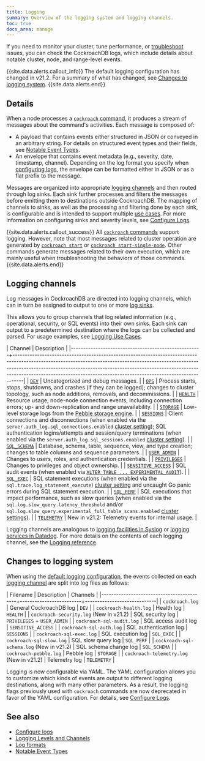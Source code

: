```yaml
---
title: Logging
summary: Overview of the logging system and logging channels.
toc: true
docs_area: manage
---
```


If you need to monitor your cluster, tune performance, or [troubleshoot](troubleshooting-overview.html) issues, you can check the CockroachDB logs, which include details about notable cluster, node, and range-level events.

{{site.data.alerts.callout_info}}
The default logging configuration has changed in v21.2. For a summary of what has changed, see [Changes to logging system](#changes-to-logging-system).
{{site.data.alerts.end}}

## Details

When a node processes a [`cockroach` command](cockroach-commands.html), it produces a stream of messages about the command's activities. Each message is composed of:

- A payload that contains events either structured in JSON or conveyed in an arbitrary string. For details on structured event types and their fields, see [Notable Event Types](eventlog.html).
- An envelope that contains event metadata (e.g., severity, date, timestamp, channel). Depending on the log format you specify when [configuring logs](configure-logs.html#file-logging-format), the envelope can be formatted either in JSON or as a flat prefix to the message.

Messages are organized into appropriate [logging channels](#logging-channels) and then routed through log sinks. Each sink further processes and filters the messages before emitting them to destinations outside CockroachDB. The mapping of channels to sinks, as well as the processing and filtering done by each sink, is configurable and is intended to support multiple [use cases](logging-use-cases.html). For more information on configuring sinks and severity levels, see [Configure Logs](configure-logs.html).

{{site.data.alerts.callout_success}}
All [`cockroach` commands](cockroach-commands.html) support logging. However, note that most messages related to cluster operation are generated by [`cockroach start`](cockroach-start.html) or [`cockroach start-single-node`](cockroach-start-single-node.html). Other commands generate messages related to their own execution, which are mainly useful when troubleshooting the behaviors of those commands.
{{site.data.alerts.end}}

## Logging channels

Log messages in CockroachDB are directed into logging channels, which can in turn be assigned to output to one or more [log sinks](configure-logs.html#configure-log-sinks).

This allows you to group channels that log related information (e.g., operational, security, or SQL events) into their own sinks. Each sink can output to a predetermined destination where the logs can be collected and parsed. For usage examples, see [Logging Use Cases](logging-use-cases.html).

| Channel                                             | Description                                                                                                                                                                                                                                                                                                                |
|-----------------------------------------------------+----------------------------------------------------------------------------------------------------------------------------------------------------------------------------------------------------------------------------------------------------------------------------------------------------------------------------|
| [`DEV`](logging.html#dev)                           | Uncategorized and debug messages.                                                                                                                                                                                                                                                                                          |
| [`OPS`](logging.html#ops)                           | Process starts, stops, shutdowns, and crashes (if they can be logged); changes to cluster topology, such as node additions, removals, and decommissions.                                                                                                                                                                   |
| [`HEALTH`](logging.html#health)                     | Resource usage; node-node connection events, including connection errors; up- and down-replication and range unavailability.                                                                                                                                                                                               |
| [`STORAGE`](logging.html#storage)                   | Low-level storage logs from the [Pebble storage engine](architecture/storage-layer.html#pebble).                                                                                                                                                                                                                           |
| [`SESSIONS`](logging.html#sessions)                 | Client connections and disconnections (when enabled via the `server.auth_log.sql_connections.enabled` [cluster setting](cluster-settings.html)); SQL authentication logins/attempts and session/query terminations (when enabled via the `server.auth_log.sql_sessions.enabled` [cluster setting](cluster-settings.html)). |
| [`SQL_SCHEMA`](logging.html#sql_schema)             | Database, schema, table, sequence, view, and type creation; changes to table columns and sequence parameters.                                                                                                                                                                                                              |
| [`USER_ADMIN`](logging.html#user_admin)             | Changes to users, roles, and authentication credentials.                                                                                                                                                                                                                                                                   |
| [`PRIVILEGES`](logging.html#privileges)             | Changes to privileges and object ownership.                                                                                                                                                                                                                                                                                |
| [`SENSITIVE_ACCESS`](logging.html#sensitive_access) | SQL audit events (when enabled via [`ALTER TABLE ... EXPERIMENTAL_AUDIT`](experimental-audit.html)).                                                                                                                                                                                                                       |
| [`SQL_EXEC`](logging.html#sql_exec)                 | SQL statement executions (when enabled via the `sql.trace.log_statement_execute`) [cluster setting](cluster-settings.html) and uncaught Go panic errors during SQL statement execution.                                                                                                                                    |
| [`SQL_PERF`](logging.html#sql_perf)                 | SQL executions that impact performance, such as slow queries (when enabled via the `sql.log.slow_query.latency_threshold` and/or `sql.log.slow_query.experimental_full_table_scans.enabled` [cluster settings](cluster-settings.html)).                                                                                    |
| [`TELEMETRY`](logging.html#telemetry)               | <span class="version-tag">New in v21.2:</span> Telemetry events for internal usage.                                                                                                                                                                                                                                        |

Logging channels are analogous to [logging facilities in Syslog](https://en.wikipedia.org/wiki/Syslog) or [logging services in Datadog](https://docs.datadoghq.com/logs/log_collection/?tab=http#reserved-attributes). For more details on the contents of each logging channel, see the [Logging reference](logging.html#logging-channels).

## Changes to logging system

When using the [default logging configuration](configure-logs.html#default-logging-configuration), the events collected on each [logging channel](#logging-channels) are split into log files as follows:

| Filename                                  | Description             | Channels                    |
|-------------------------------------------+-------------------------+-----------------------------|
| `cockroach.log`                           | General CockroachDB log | `DEV`                       |
| `cockroach-health.log`                    | Health log              | `HEALTH`                    |
| `cockroach-security.log` (New in v21.2)   | SQL security log        | `PRIVILEGES` + `USER_ADMIN` |
| `cockroach-sql-audit.log`                 | SQL access audit log    | `SENSITIVE_ACCESS`          |
| `cockroach-sql-auth.log`                  | SQL authentication log  | `SESSIONS`                  |
| `cockroach-sql-exec.log`                  | SQL execution log       | `SQL_EXEC`                  |
| `cockroach-sql-slow.log`                  | SQL slow query log      | `SQL_PERF`                  |
| `cockroach-sql-schema.log` (New in v21.2) | SQL schema change log   | `SQL_SCHEMA`                |
| `cockroach-pebble.log`                    | Pebble log              | `STORAGE`                   |
| `cockroach-telemetry.log` (New in v21.2)  | Telemetry log           | `TELEMETRY`                 |

 Logging is now configurable via YAML. The YAML configuration allows you to customize which kinds of events are output to different logging destinations, along with many other parameters. As a result, the logging flags previously used with `cockroach` commands are now deprecated in favor of the YAML configuration. For details, see [Configure Logs](configure-logs.html).

## See also

- [Configure logs](configure-logs.html)
- [Logging Levels and Channels](logging.html)
- [Log formats](log-formats.html)
- [Notable Event Types](eventlog.html)
